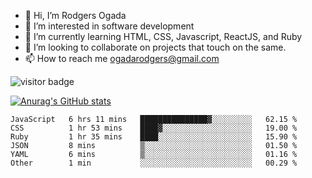 - 👋 Hi, I’m Rodgers Ogada
- 👀 I’m interested in software development
- 🌱 I’m currently learning HTML, CSS, Javascript, ReactJS, and Ruby
- 💞️ I’m looking to collaborate on projects that touch on the same.
- 📫 How to reach me ogadarodgers@gmail.com

![visitor badge](https://visitor-badge.glitch.me/badge?page_id=ogada-otieno.visitor-badge)

[![Anurag's GitHub stats](https://github-readme-stats.vercel.app/api?username=ogada-otieno)](https://github.com/anuraghazra/github-readme-stats) 
<!--START_SECTION:waka-->

```text
JavaScript   6 hrs 11 mins   ███████████████▓░░░░░░░░░   62.15 %
CSS          1 hr 53 mins    ████▓░░░░░░░░░░░░░░░░░░░░   19.00 %
Ruby         1 hr 35 mins    ████░░░░░░░░░░░░░░░░░░░░░   15.90 %
JSON         8 mins          ▒░░░░░░░░░░░░░░░░░░░░░░░░   01.50 %
YAML         6 mins          ▒░░░░░░░░░░░░░░░░░░░░░░░░   01.16 %
Other        1 min           ░░░░░░░░░░░░░░░░░░░░░░░░░   00.29 %
```

<!--END_SECTION:waka-->

<!---
ogada-otieno/ogada-otieno is a ✨ special ✨ repository because its `README.md` (this file) appears on your GitHub profile.
You can click the Preview link to take a look at your changes.
--->
